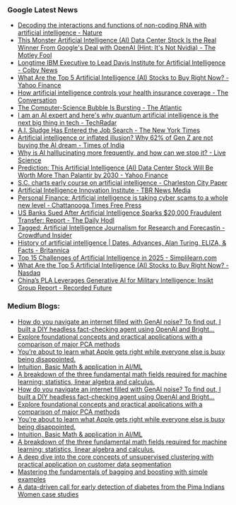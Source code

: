 ### Google Latest News
<!-- GOOGLE-NEWS-CONTENT:START -->

- [Decoding the interactions and functions of non-coding RNA with artificial intelligence - Nature](https://news.google.com/rss/articles/CBMiX0FVX3lxTE5hdnZwU2toaE1WVkF1QVc0dXYzdTVmMWQ2WVhrczFYYVlrSTJSVlYxV3pGa1ZLWFNkbEFGZ0VEN0xxTlRCNV94Q3dUcEVjSWdLVjFEQUNVOG5pZHBmQlFR?oc=5)
- [This Monster Artificial Intelligence (AI) Data Center Stock Is the Real Winner From Google's Deal with OpenAI (Hint: It's Not Nvidia) - The Motley Fool](https://news.google.com/rss/articles/CBMimAFBVV95cUxPOWUxREZ4ZUFTYjJwVmJiclRKXzNjRzAwVEVPNzNxLU8yS1ZqSmY0WHFiVFIxaEE0UmFuWWQyZlFZSVVfbzJnSHJncVZFUERoNlNOUFhHOU1aSERLUm4yX2VjRTdWS1JNcjB6d1BGR2RWal9rbDlKOV9VcUFyeGxjZGc1TmJyaXd0U2VRa0M4Q1ZTWjd0Sldocw?oc=5)
- [Longtime IBM Executive to Lead Davis Institute for Artificial Intelligence - Colby News](https://news.google.com/rss/articles/CBMipwFBVV95cUxQaUhSOEJMRXAwc2t2OTRXT0FtZWJRSDZ5ZkVPOW5xNnVnLW9zVlRRNjh2QzJMX21BcDktYUdJemlDMFZfVGcwVVliUVBta1I2SlhiNmhhZUhVMWFPN2o0X3JDWnU1MGd6bVVZaFlJMUhiaHUyUERBdmJiUmRUblNYTmdyenRQX2UwUW00VkFObENCcG45TWFtU1pZWFEtOEV5Z19tSTcwTQ?oc=5)
- [What Are the Top 5 Artificial Intelligence (AI) Stocks to Buy Right Now? - Yahoo Finance](https://news.google.com/rss/articles/CBMihAFBVV95cUxNbzRrX3J1c3kzMmZHN0pCbWNpVy0wN2NGVC1uM3BUa1hXMTJpMGF2SHRSNUdjRG1pMHdBcUxPUlBQcXo0dUNiRWpteGUzR2VLb2ZFT1dDSnVGUzFpamJoNmhHZ2NqVW1uR3VPZHdIcGZ1N0xzU0p2VjZrMlU3SUFUSlk2OUE?oc=5)
- [How artificial intelligence controls your health insurance coverage - The Conversation](https://news.google.com/rss/articles/CBMipAFBVV95cUxPRmoxaEFudnJlVDlFeF9DdW91NG9yV29NUmxvMDlKNDhuUFdXUmFxakFveDU2ajBtY0F1clp3bWhWQUttbFlmWWZCNHVnWTlZcTNyVjVZeUlzeWxzQnFCbDZsMk5hbGhaSEt5eEsxanpjS0NER050OHEzOUNpQnA1VmY4RWJneFNhWmtwWG9qMEMwOVZUX1hOTDNEOXVRY0pONFVrTA?oc=5)
- [The Computer-Science Bubble Is Bursting - The Atlantic](https://news.google.com/rss/articles/CBMijwFBVV95cUxNanllNmhjX3pDalNsTHZaU1NHdTQxTno1b2NwZW1udG45ZVZBWHB6dEdrc3hJNmRTSHcwci1raFRONld2X2tGcVh5alA3ZTlaaTVxVDJ2Vk9JZzJTSEl5a2pBS2Z4YURMV0RXUWc2eW8tZGswbEVuX2xnRTJDb0RIQ1VBM3B6REdrbk8zdGEzMA?oc=5)
- [I am an AI expert and here's why quantum artificial intelligence is the next big thing in tech - TechRadar](https://news.google.com/rss/articles/CBMiwAFBVV95cUxOeF90dnVlSGZKTGh1Qm83ZFM5MDEzTXhjeXJzMHBzOTlJRVB2SzQ3RVAxc3RHQ0wzekNfOWdmaFVqUXk1akNEdkhLb2MySDkxcmV1dkdLOGFfT3RJVFlQOFVmaHNwM1diYVIyTXJRY1hEWDZnaGg5YXFLYnh1LVgtbjRDZXlZZnlaQ2FhXzJadmI3NDNfalc1eUlBM1pZVmNJU2RtSUNNSzhRczFDNkxlbmJHZHQ4N0haQjdjYlVaejE?oc=5)
- [A.I. Sludge Has Entered the Job Search - The New York Times](https://news.google.com/rss/articles/CBMigwFBVV95cUxPdGNMTUlSMTRTTFE1YnJmSDl4N0xKcnVfM19xalhOckZZUWM2OHl4Wm1DYkgxeGw0Y0VFc0xDS1BKcWd5cGlCejRyZlZndW1rUTFiaHB3VklYeURFMFFib1hZQkFsS2pOMlREQ0Fwa2NfbW5ra0MyWFNxWjVkS0lvNzhUUQ?oc=5)
- [Artificial intelligence or inflated illusion? Why 62% of Gen Z are not buying the AI dream - Times of India](https://news.google.com/rss/articles/CBMi-AFBVV95cUxQU0lTalBiajVtLUEzX0E0SWNMMnM1WTcxd2JlN2gyeW1uenhfR3cyczRDSVVpaHFlbWJFNGljS3BaZGwtdDBiT19RYlEzQkxoT2tpbzYtWkZwUjE4Q244cThtN1ZQVjc0RE1Ob3pVdnQ2c2JmQ1EwSm0tbGhiR2RMVXFtOEVQRVQxTTdvWlVnemVBOWpmcVJtLVBKTk4yV19hbkw4T3JVeW9obk5FUkppVC05QllkUVlWZTh3YVQ4NUtmaFU2TXdmZ2ZReVZZaXFyUEFmRlRibVZGRTBGenUzdGw3Q0d4Y1VrMHRUZlY1aXVyV21IbVVYLdIB_gFBVV95cUxNeG5jWjhKMTRaWEJUWGFIQlAzdEJFTU9TTkZVQy1xYWRoOW9aNUlqQnFUZ01kcXdNZlNmeUIxcElBeUVxSlBzVlNkY0JuOG85QV9RcF8xck1pRzR5al9lRU81VGg2eDBVX3dpOHpISTc2U1UwajU3bGRZSGdUVDFOMmdUdjU1QjFJV2tVS21KSnNfMG9lY1RUYUVWRlBzbDZwQktlLWc1cE1ZT293NFZEZE1MaDlIeEo4ekZoeXQ2UTAyTTlzOFVqdTRic1N0eDZUYXJzLU8wQ1FsdjNqclVyNmtpMm11Vlo0djdVVURMYUo0aU5abmNfYkdGVlRrZw?oc=5)
- [Why is AI halllucinating more frequently, and how can we stop it? - Live Science](https://news.google.com/rss/articles/CBMikwJBVV95cUxOM0ZnblV5YkZtME9mN09ZZEhCU2tlaDgtSkYwVnlLeVpfNlRfTFZITExqbFFBVXhQN2g1NVBBS3hKMmkzanJGOTBnUGlBYjhTdzU5V0ZTRVlvb2lXVzdhb2o5ckpiMmt4V2xLZlFWUEJKamI2anVOTzBCazdpVHBqWV8tTTJVNXVHVVk1Q0JPSnJFeFhvcEEtYzhWRDE3b05GNGJmdFltVGlDdVZXZDZfMlBKVHBDM1YzakhTUGxQR1RQLWlPYmVFa25MdEtPZTh4bnpNRVJOSHRRcElYaFYyZnFnNXVnX29hVHFySncyTEFnN3VOcG9EYzR1Tnl5eEVZaGhzRjlGTUFoOXpIdzN6LVNxOA?oc=5)
- [Prediction: This Artificial Intelligence (AI) Data Center Stock Will Be Worth More Than Palantir by 2030 - Yahoo Finance](https://news.google.com/rss/articles/CBMikgFBVV95cUxNaTMtc2dUX3F5QnpkcVRkT21WZjNwSHpLQk5pczUwVFZ2bEl3a1dTUEE2QW1Rb0UyMDRDdGRqTnd0NjRIczV0X1QxY1ZBc0N2RVhBejVvbXBDdENjeU1Oam05TlNoU1NGYlROWlVlaUxmbGJDZDRYc0Q4ZUt4WXItWk03TGpxRUs3Qnk1MGRyanE1QQ?oc=5)
- [S.C. charts early course on artificial intelligence - Charleston City Paper](https://news.google.com/rss/articles/CBMimgFBVV95cUxQZi1JUVAweDFSVVBtd1JCaDE3cFZpaWlrZnVreC1mWl96WmxwU2JEdHFGeEpfTGdETVk3R3BkNHUwdnBhWWRHakxsWk5TZkFxcWc3U2VlUXZCZ2ZOYXowNWlYRjA0SkZtLUhWdnZfdXVPLW5ocGRvWWdBaVRkOXAwXzdUOUZVNEFtZkI4LWprd3lqdXFEc1IyQnVB?oc=5)
- [Artificial Intelligence Innovation Institute - TBR News Media](https://news.google.com/rss/articles/CBMif0FVX3lxTE10YUIzWHVwb2sxN3dITFF2ak9JMHY2dXAwSTNhUi1nMHd6dWZqYTQxOHhuSGlpcG81T01kS0dHT294MnNGd3NKcmJtX1NJZ044VHZNU1FURUFLMjJ1Vl9jMkxraWZsMjktQWZsQ3VYZ09nUzlobUgteFB0OXdHWnM?oc=5)
- [Personal Finance: Artificial intelligence is taking cyber scams to a whole new level - Chattanooga Times Free Press](https://news.google.com/rss/articles/CBMilwFBVV95cUxPRWZiMTZoZ0xoalM4eHg4b2NfdEc5YV9CSmlGS21vMkRmU3FfYWZRSmhVRG5GWkFXaXVDLWJOZEdSMGx2WnRGVHZ6WHc3NXRZTG1RSWdjM0U2NDVGVVowRlloVTF4VE5sNTVMTFF6bmpfRTdCekdsQkpnTzhqU0tKdXNHQ2lqQnJydTJTUGMwYXEwZnZ5elA4?oc=5)
- [US Banks Sued After Artificial Intelligence Sparks $20,000 Fraudulent Transfer: Report - The Daily Hodl](https://news.google.com/rss/articles/CBMiuAFBVV95cUxQbGxpVERsNmRJeEtac2FwTG9GeXBPRDhjbU42SVVpUmUyTjZhaXZXRzQ4b1dySDgyem84SE82MFVZbko1WWEtSkxSZlpRQXpOeFIwNU9aX1R6X1AzVmc1R2VLSjY4ckxKckVvdG9VbHJ3X0xDcFdvbXZIbk5LbHY2UUVyOVlpTUF5M0N3cGR4Q1ZUV1dkaXR4Y2RGLU9VRVhnSVJZME9yMDNrSXRVOW5MWTYwV3lqeHRZ0gG-AUFVX3lxTE5ZZGs4LTZpMGFEVzBOajRITTU4U0pEcUhuR3VhZ0dwLVZCaDJFVWkyTjhmZWlFZVhIZW5iRjNGSWFUYzB6XzhDMWtMWEZ0ZFlQSmZfY2dmVjBkd2VNNU9mM3U2UTNuRTdkUktveWNrR1JuNkc0VThuUExHbGhqTWRlYVp6TlEzbVFpOUx0a3BUUDliSXU5dFItNkZsOWZES2piUDFzN0NPeGVIa0NORDdOSk1iSmJYWVZJOWcxM2c?oc=5)
- [Tagged: Artificial Intelligence Journalism for Research and Forecastin - Crowdfund Insider](https://news.google.com/rss/articles/CBMiogFBVV95cUxPOUNLMW9ycTQ5OHlPM3lOWkM2Y2JxQlZnbEtpX0o3VWxDdFhiUXVjRlZ5aGNhS1BIa3RzYlYyUVN0am9qLU1vVHYwY3pwNGpLOUg5RlNkaWpsRlYyTmYtekxneDBNMWh3Tk1vTzZXZi1fSXhDVTJPNUo4TEN3cjlfVTlQOXMxRU9vaGppU2FRZVpkcFVpNTNGblgzQVp6bU02NWc?oc=5)
- [History of artificial intelligence | Dates, Advances, Alan Turing, ELIZA, & Facts - Britannica](https://news.google.com/rss/articles/CBMieEFVX3lxTFBwMGMwd2UtbzRjeEMyZlR6Y0tHR3BUejFycGkxZm94RTN5SVk0aEY4OG1oZ2NwcE1sd29JQ1g0azJPamZ4Z01obTRpWTg0dGJkMGhZMW5hOHpxU2NuOWt4Ykk0SHJlQVBTeHptd3FxWTR6M2NxdzVPdw?oc=5)
- [Top 15 Challenges of Artificial Intelligence in 2025 - Simplilearn.com](https://news.google.com/rss/articles/CBMifkFVX3lxTFBkSDZFaThiQm1wbi1ZY0tEZmxxTktRbmZPTktJRkZaLVphN0JKVVlpem1qYlYzYzRQdWZYbUhKLU5LUGl4YTZLcVktSm43ZnYta1l2NDFVWWhZZExYWFVlRmV4RTFjRzFBcWQtYks1bjZ2Qy1wVTFKWFZ1T19xdw?oc=5)
- [What Are the Top 5 Artificial Intelligence (AI) Stocks to Buy Right Now? - Nasdaq](https://news.google.com/rss/articles/CBMimgFBVV95cUxPTFlvOUEyMEx0ZUo5UkMzbE0yR3F2T0NIUnhXRURFV0xYejdFd0FhbFp0bDlsa2Jfdm1EZm9hdzZGWDQySFlhX3llaC1FQmNady1QcDAzU2ZJZ1pWa1FkT20zVWZDTUd4amMxZDFmYTdOS1B5WEVQblItdk53RThmb2JKQnEzU3Z3XzQwMVVMUWxlWks2V081d0pn?oc=5)
- [China’s PLA Leverages Generative AI for Military Intelligence: Insikt Group Report - Recorded Future](https://news.google.com/rss/articles/CBMinwFBVV95cUxNRHRPclllVHROQTlpQjZvYlpQbHNWNE1pSjJaNWJUT2oyUi0wdDFJeU41R3lvaGxReEU1YUNaVmJYcHVmc0xIUWhtMGtNa2ZuYkFYVWszNmxvc1p0WndMdmF3a0dEYUNKaUQ0emdSMUZxYnFJNmJQY3lQY2R4U25OQW10NktFSURrWlh5NlJiX1I2aFpWY2ZsSmt2c3FuN2s?oc=5)<!-- GOOGLE-NEWS-CONTENT:END -->

### Medium Blogs:
<!-- MEDIUM-CONTENT:START -->

- [How do you navigate an internet filled with GenAI noise? To find out, I built a DIY headless fact-checking agent using OpenAI and Bright…](https://medium.com/ai-in-plain-english/i-built-an-ai-agent-that-fact-checks-claims-with-google-gpt-922b925f75a5?source=topic_portal---recommended_stories---machine_learning---0-107--------------------b15c5ade_c8f6_4b2a_9149_95ce6016c1b4--------------)
- [Explore foundational concepts and practical applications with a comparison of major PCA methods](https://medium.com/ai-mind-labs/dimensionality-reduction-with-single-value-decomposition-and-principal-component-analysis-pca-1930aa5bffde?source=topic_portal---recommended_stories---machine_learning---1-107--------------------b15c5ade_c8f6_4b2a_9149_95ce6016c1b4--------------)
- [You’re about to learn what Apple gets right while everyone else is busy being disappointed.](https://medium.com/ai-advances/is-apple-the-only-one-getting-ai-right-bab7d2059c1e?source=topic_portal---recommended_stories---machine_learning---2-107--------------------b15c5ade_c8f6_4b2a_9149_95ce6016c1b4--------------)
- [Intuition, Basic Math & application in AI/ML](https://medium.com/data-science-collective/random-variables-probability-distributions-explained-08903a825da6?source=topic_portal---recommended_stories---machine_learning---3-107--------------------b15c5ade_c8f6_4b2a_9149_95ce6016c1b4--------------)
- [A breakdown of the three fundamental math fields required for machine learning: statistics, linear algebra and calculus.](https://medium.com/data-science-collective/how-to-learn-the-math-needed-for-machine-learning-7ad84e88c216?source=topic_portal---recommended_stories---machine_learning---4-107--------------------b15c5ade_c8f6_4b2a_9149_95ce6016c1b4--------------)
- [How do you navigate an internet filled with GenAI noise? To find out, I built a DIY headless fact-checking agent using OpenAI and Bright…](https://medium.com/ai-in-plain-english/i-built-an-ai-agent-that-fact-checks-claims-with-google-gpt-922b925f75a5?source=topic_portal---recommended_stories---machine_learning---0-107--------------------b15c5ade_c8f6_4b2a_9149_95ce6016c1b4--------------)
- [Explore foundational concepts and practical applications with a comparison of major PCA methods](https://medium.com/ai-mind-labs/dimensionality-reduction-with-single-value-decomposition-and-principal-component-analysis-pca-1930aa5bffde?source=topic_portal---recommended_stories---machine_learning---1-107--------------------b15c5ade_c8f6_4b2a_9149_95ce6016c1b4--------------)
- [You’re about to learn what Apple gets right while everyone else is busy being disappointed.](https://medium.com/ai-advances/is-apple-the-only-one-getting-ai-right-bab7d2059c1e?source=topic_portal---recommended_stories---machine_learning---2-107--------------------b15c5ade_c8f6_4b2a_9149_95ce6016c1b4--------------)
- [Intuition, Basic Math & application in AI/ML](https://medium.com/data-science-collective/random-variables-probability-distributions-explained-08903a825da6?source=topic_portal---recommended_stories---machine_learning---3-107--------------------b15c5ade_c8f6_4b2a_9149_95ce6016c1b4--------------)
- [A breakdown of the three fundamental math fields required for machine learning: statistics, linear algebra and calculus.](https://medium.com/data-science-collective/how-to-learn-the-math-needed-for-machine-learning-7ad84e88c216?source=topic_portal---recommended_stories---machine_learning---4-107--------------------b15c5ade_c8f6_4b2a_9149_95ce6016c1b4--------------)
- [A deep dive into the core concepts of unsupervised clustering with practical application on customer data segmentation](https://medium.com/data-science-collective/the-em-algorithm-and-gaussian-mixture-models-for-advanced-data-clustering-948756fe76c9?source=topic_portal---recommended_stories---machine_learning---5-107--------------------b15c5ade_c8f6_4b2a_9149_95ce6016c1b4--------------)
- [Mastering the fundamentals of bagging and boosting with simple examples](https://medium.com/data-science-collective/strength-in-numbers-ensembling-models-with-bagging-and-boosting-63bb2259f260?source=topic_portal---recommended_stories---machine_learning---6-107--------------------b15c5ade_c8f6_4b2a_9149_95ce6016c1b4--------------)
- [A data-driven call for early detection of diabetes from the Pima Indians Women case studies](https://medium.com/@agbaoyeadedeji78/diabetes-prediction-using-machine-learning-classification-approaches-a-capstone-project-by-team-cbd0b784a30b?source=topic_portal---recommended_stories---machine_learning---7-107--------------------b15c5ade_c8f6_4b2a_9149_95ce6016c1b4--------------)<!-- MEDIUM-CONTENT:END -->
